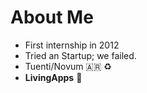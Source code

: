 # About Me

<v-clicks>

- First internship in 2012
- Tried an Startup; we failed.
- Tuenti/Novum 🇦🇷 ♻️
- **LivingApps** 💃

</v-clicks>
